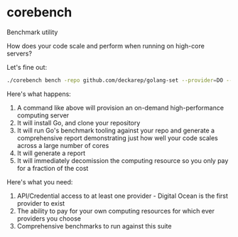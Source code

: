# corebench
Benchmark utility

How does your code scale and perform when running on high-core servers?

Let's fine out:

```sh
./corebench bench -repo github.com/deckarep/golang-set --provider=DO --token=XXX --cpu=1,2,4,8,16,32,64,128
```

Here's what happens:
1. A command like above will provision an on-demand high-performance computing server
2. It will install Go, and clone your repository
3. It will run Go's benchmark tooling against your repo and generate a comprehensive report demonstrating just how well your code scales across a large number of cores
4. It will generate a report
5. It will immediately decomission the computing resource so you only pay for a fraction of the cost

Here's what you need:
1. API/Credential access to at least one provider - Digital Ocean is the first provider to exist
2. The ability to pay for your own computing resources for which ever providers you choose
3. Comprehensive benchmarks to run against this suite
